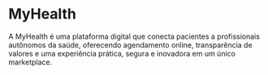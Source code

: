 # MyHealth
A MyHealth é uma plataforma digital que conecta pacientes a profissionais autônomos da saúde, oferecendo agendamento online, transparência de valores e uma experiência prática, segura e inovadora em um único marketplace.

